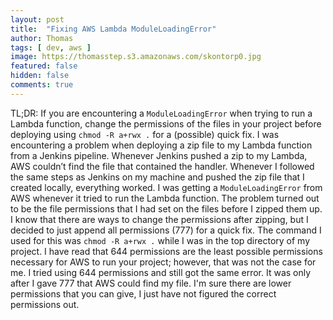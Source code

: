 ```yaml
---
layout: post
title:  "Fixing AWS Lambda ModuleLoadingError"
author: Thomas
tags: [ dev, aws ]
image: https://thomasstep.s3.amazonaws.com/skontorp0.jpg
featured: false
hidden: false
comments: true
---
```

TL;DR: If you are encountering a `ModuleLoadingError` when trying to run a Lambda function, change the permissions of the files in your project before deploying using `chmod -R a+rwx .` for a (possible) quick fix.
I was encountering a problem when deploying a zip file to my Lambda function from a Jenkins pipeline.
Whenever Jenkins pushed a zip to my Lambda, AWS couldn’t find the file that contained the handler.
Whenever I followed the same steps as Jenkins on my machine and pushed the zip file that I created locally, everything worked.
I was getting a `ModuleLoadingError` from AWS whenever it tried to run the Lambda function.
The problem turned out to be the file permissions that I had set on the files before I zipped them up.
I know that there are ways to change the permissions after zipping, but I decided to just append all permissions (777) for a quick fix.
The command I used for this was `chmod -R a+rwx .` while I was in the top directory of my project.
I have read that 644 permissions are the least possible permissions necessary for AWS to run your project; however, that was not the case for me.
I tried using 644 permissions and still got the same error.
It was only after I gave 777 that AWS could find my file.
I'm sure there are lower permissions that you can give, I just have not figured the correct permissions out.
